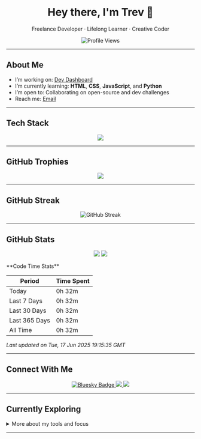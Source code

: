 <!-- Profile README for TrevorBrowning -->

<h1 align="center">Hey there, I'm Trev 👋</h1>
<p align="center">Freelance Developer · Lifelong Learner · Creative Coder</p>

<p align="center">
  <img src="https://komarev.com/ghpvc/?username=trevorbrowning&style=flat&color=blue" alt="Profile Views" />
</p>

---

## About Me

- I’m working on: [Dev Dashboard](https://github.com/TrevorBrowning/dev-dashboard)
- I’m currently learning: **HTML**, **CSS**, **JavaScript**, and **Python**
- I’m open to: Collaborating on open-source and dev challenges
- Reach me: [Email](mailto:trevryanbrowning@gmail.com)

---

## Tech Stack

<p align="center">
  <img src="https://skillicons.dev/icons?i=html,css,js,python,flask,react" />
</p>

---

## GitHub Trophies

<p align="center">
  <img src="https://github-profile-trophy.vercel.app/?username=trevorbrowning&theme=flat&row=1&column=6" />
</p>

---

## GitHub Streak

<p align="center">
  <img src="https://streak-stats.demolab.com?user=trevorbrowning&theme=default" alt="GitHub Streak" />
</p>

---

## GitHub Stats

<p align="center">
  <img src="https://github-readme-stats.vercel.app/api?username=trevorbrowning&show_icons=true&theme=default" />
  <img src="https://github-readme-stats.vercel.app/api/top-langs/?username=trevorbrowning&layout=compact" />
</p>
<!-- GIST_STATS:START -->
**Code Time Stats**

| Period         | Time Spent |
|----------------|------------|
| Today          | 0h 32m |
| Last 7 Days    | 0h 32m |
| Last 30 Days   | 0h 32m |
| Last 365 Days  | 0h 32m |
| All Time       | 0h 32m |

*Last updated on Tue, 17 Jun 2025 19:15:35 GMT*
<!-- GIST_STATS:END -->

---

## Connect With Me

<p align="center">
  <a href="https://bsky.app/profile/trevorbrowning.com">
  <img src="https://img.shields.io/badge/Bluesky-1e90ff?style=for-the-badge&logo=cloudflare&logoColor=white" alt="Bluesky Badge"/>
</a>

  <a href="https://twitter.com/BrowningRTrevor">
    <img src="https://img.shields.io/badge/Twitter-1DA1F2?style=for-the-badge&logo=twitter&logoColor=white" />
  </a>
  <a href="https://trevorbrowning.com">
    <img src="https://img.shields.io/badge/Portfolio-000?style=for-the-badge&logo=github&logoColor=white" />
  </a>
</p>

---

## Currently Exploring

<details>
<summary>More about my tools and focus</summary>

- **Tools**: VS Code, GitHub CLI, Flask, Jekyll  
- **OS**: Ubuntu + Windows  
- **Creative interests**: Filmmaking, story/world building, pixel art

</details>

---
